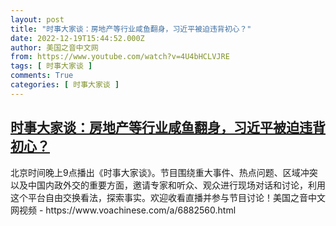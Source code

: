 ```yaml
---
layout: post
title: "时事大家谈：房地产等行业咸鱼翻身，习近平被迫违背初心？"
date: 2022-12-19T15:44:52.000Z
author: 美国之音中文网
from: https://www.youtube.com/watch?v=4U4bHCLVJRE
tags: [ 时事大家谈 ]
comments: True
categories: [ 时事大家谈 ]
---
```

<!--1671464692000-->
[时事大家谈：房地产等行业咸鱼翻身，习近平被迫违背初心？](https://www.youtube.com/watch?v=4U4bHCLVJRE)
------

<div>
北京时间晚上9点播出《时事大家谈》。节目围绕重大事件、热点问题、区域冲突以及中国内政外交的重要方面，邀请专家和听众、观众进行现场对话和讨论，利用这个平台自由交换­看法，探索事实。欢迎收看直播并参与节目讨论！美国之音中文网视频 - https://www.voachinese.com/a/6882560.html
</div>

